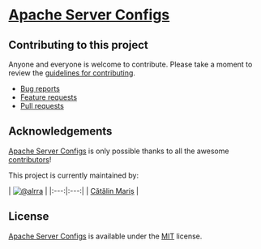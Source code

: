 # [Apache Server Configs](https://github.com/h5bp/server-configs-apache/)

## Contributing to this project

Anyone and everyone is welcome to contribute. Please take a moment to review the
[guidelines for contributing](CONTRIBUTING.md).

* [Bug reports](CONTRIBUTING.md#bugs)
* [Feature requests](CONTRIBUTING.md#features)
* [Pull requests](CONTRIBUTING.md#pull-requests)

## Acknowledgements

[Apache Server Configs](https://github.com/h5bp/server-configs-apache/) is
only possible thanks to all the awesome
[contributors](https://github.com/h5bp/server-configs-apache/graphs/contributors)!

This project is currently maintained by:

| [![@alrra](http://s.gravatar.com/avatar/2fc3f42c9411898f83f3af8ede902591?s=90)](http://twitter.com/alrra "Follow @alrra on Twitter") |
|:---:|:---:|
| [Cătălin Mariș](http://twitter.com/alrra) |

## License

[Apache Server Configs](https://github.com/h5bp/server-configs-apache/) is
available under the [MIT](LICENSE.md) license.
